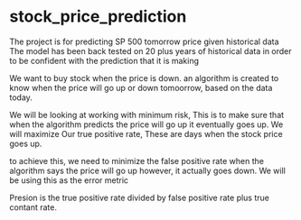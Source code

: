 # stock_price_prediction
The project is for predicting SP 500 tomorrow price given historical data
The model has been back tested on 20 plus years of historical data in order to be confident with the prediction that it is making

We want to buy stock when the price is down. an algorithm is created to know when the price will go up or down tomoorrow,
based on the data today.

We will be looking at working with minimum risk, This is to make sure that when the algorithm predicts the price will go up it eventually 
goes up. We will maximize Our true positive rate, These are days when the stock price goes up.

to achieve this, we need to minimize the false positive rate when the algorithm says the price will go up however, it actually
goes down. We will be using this as the error metric

Presion is the true positive rate divided by false positive rate plus true contant rate.
